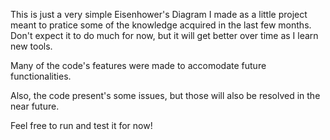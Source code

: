 This is just a very simple Eisenhower's Diagram I made as a little project meant to pratice some of the knowledge acquired in the last few months. Don't expect it to do much for now, but it will get better over time as I learn new tools.

Many of the code's features were made to accomodate future functionalities.

Also, the code present's some issues, but those will also be resolved in the near future.

Feel free to run and test it for now!
